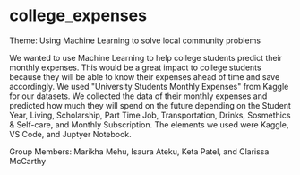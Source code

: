 # college_expenses

Theme: Using Machine Learning to solve local community problems

We wanted to use Machine Learning to help college students predict their monthly expenses. This would be a great impact to college students because they will be able to know their expenses ahead of time and save accordingly.
We used "University Students Monthly Expenses" from Kaggle for our datasets. 
We collected the data of their monthly expenses and predicted how much they will spend on the future depending on the Student Year, Living, Scholarship, Part Time Job, Transportation, Drinks, Sosmethics & Self-care, and Monthly Subscription. 
The elements we used were Kaggle, VS Code, and Juptyer Notebook.

Group Members: Marikha Mehu, Isaura Ateku, Keta Patel, and Clarissa McCarthy

